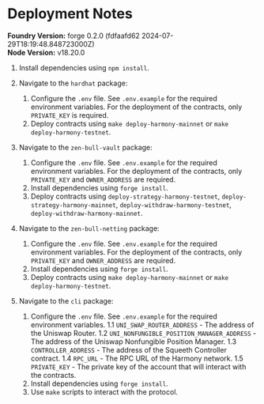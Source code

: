 # Deployment Notes

**Foundry Version:** forge 0.2.0 (fdfaafd62 2024-07-29T18:19:48.848723000Z)  
**Node Version:** v18.20.0

1. Install dependencies using `npm install`.

2. Navigate to the `hardhat` package:
   1. Configure the `.env` file. See `.env.example` for the required environment variables. For the deployment of the contracts, only `PRIVATE_KEY` is required.
   2. Deploy contracts using `make deploy-harmony-mainnet` or `make deploy-harmony-testnet`.

3. Navigate to the `zen-bull-vault` package:
   1. Configure the `.env` file. See `.env.example` for the required environment variables. For the deployment of the contracts, only `PRIVATE_KEY` and `OWNER_ADDRESS` are required.
   2. Install dependencies using `forge install`.
   3. Deploy contracts using `deploy-strategy-harmony-testnet`, `deploy-strategy-harmony-mainnet`, `deploy-withdraw-harmony-testnet`, `deploy-withdraw-harmony-mainnet`.

4. Navigate to the `zen-bull-netting` package:
   1. Configure the `.env` file. See `.env.example` for the required environment variables. For the deployment of the contracts, only `PRIVATE_KEY` and `OWNER_ADDRESS` are required.
   2. Install dependencies using `forge install`.
   3. Deploy contracts using `make deploy-harmony-mainnet` or `make deploy-harmony-testnet`.

5. Navigate to the `cli` package:
   1. Configure the `.env` file. See `.env.example` for the required environment variables.
   1.1 `UNI_SWAP_ROUTER_ADDRESS` - The address of the Uniswap Router.
   1.2 `UNI_NONFUNGIBLE_POSITION_MANAGER_ADDRESS` - The address of the Uniswap Nonfungible Position Manager.
   1.3 `CONTROLLER_ADDRESS` - The address of the Squeeth Controller contract.
   1.4 `RPC_URL` - The RPC URL of the Harmony network.
   1.5 `PRIVATE_KEY` - The private key of the account that will interact with the contracts.
   1. Install dependencies using `forge install`.
   2. Use `make` scripts to interact with the protocol.